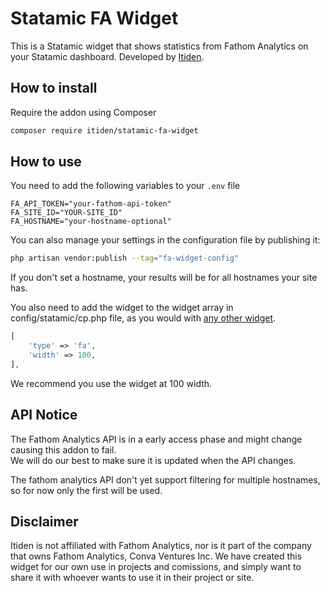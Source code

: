 # Statamic FA Widget

This is a Statamic widget that shows statistics from Fathom Analytics on your Statamic dashboard. Developed by [Itiden](https://www.itiden.se/en).

## How to install

Require the addon using Composer

```bash
composer require itiden/statamic-fa-widget
```

## How to use

You need to add the following variables to your `.env` file

```Dotenv
FA_API_TOKEN="your-fathom-api-token"
FA_SITE_ID="YOUR-SITE_ID"
FA_HOSTNAME="your-hostname-optional"
```

You can also manage your settings in the configuration file by publishing it:

```sh
php artisan vendor:publish --tag="fa-widget-config"
```

If you don't set a hostname, your results will be for all hostnames your site has.

You also need to add the widget to the widget array in config/statamic/cp.php file, as you would with [any other widget](https://statamic.dev/widgets#configuration).

```php
[
    'type' => 'fa',
    'width' => 100,
],
```

We recommend you use the widget at 100 width.

## API Notice

The Fathom Analytics API is in a early access phase and might change causing this addon to fail.  
We will do our best to make sure it is updated when the API changes.

The fathom analytics API don't yet support filtering for multiple hostnames, so for now only the first will be used.

## Disclaimer

Itiden is not affiliated with Fathom Analytics, nor is it part of the company that owns Fathom Analytics, Conva Ventures Inc.
We have created this widget for our own use in projects and comissions, and simply want to share it with whoever wants to use it
in their project or site.

